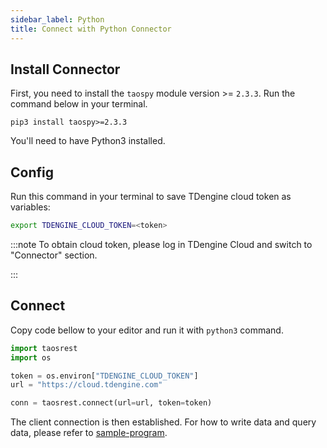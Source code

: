 ```yaml
---
sidebar_label: Python
title: Connect with Python Connector
---
```


## Install Connector

First, you need to install the `taospy` module version >= `2.3.3`. Run the command below in your terminal.

```
pip3 install taospy>=2.3.3
```

You'll need to have Python3 installed.

## Config

Run this command in your terminal to save TDengine cloud token as variables:

```bash
export TDENGINE_CLOUD_TOKEN=<token>
```

<!-- exclude -->
:::note
To obtain cloud token, please log in TDengine Cloud and switch to "Connector" section.

:::
<!-- exclude-end -->

## Connect

Copy code bellow to your editor and run it with `python3` command.

```python
import taosrest
import os

token = os.environ["TDENGINE_CLOUD_TOKEN"]
url = "https://cloud.tdengine.com"

conn = taosrest.connect(url=url, token=token)
```

The client connection is then established. For how to write data and query data, please refer to [sample-program](https://docs.tdengine.com/cloud/connector/python/#sample-program).
